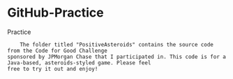 GitHub-Practice
===============

Practice

        The folder titled "PositiveAsteroids" contains the source code from the Code for Good Challenge 
    sponsored by JPMorgan Chase that I participated in. This code is for a Java-based, asteroids-styled game. Please feel 
    free to try it out and enjoy!
